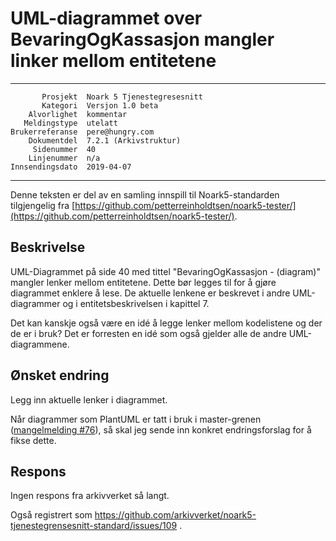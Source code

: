 UML-diagrammet over BevaringOgKassasjon mangler linker mellom entitetene
========================================================================

 ------------------  ---------------------------------
           Prosjekt  Noark 5 Tjenestegresesnitt
           Kategori  Versjon 1.0 beta
        Alvorlighet  kommentar
       Meldingstype  utelatt
    Brukerreferanse  pere@hungry.com
        Dokumentdel  7.2.1 (Arkivstruktur)
         Sidenummer  40
        Linjenummer  n/a
    Innsendingsdato  2019-04-07
 ------------------  ---------------------------------

Denne teksten er del av en samling innspill til Noark5-standarden
tilgjengelig fra
[https://github.com/petterreinholdtsen/noark5-tester/](https://github.com/petterreinholdtsen/noark5-tester/).

Beskrivelse
-----------

UML-Diagrammet på side 40 med tittel "BevaringOgKassasjon - (diagram)"
mangler lenker mellom entitetene.  Dette bør legges til for å gjøre
diagrammet enklere å lese.  De aktuelle lenkene er beskrevet i andre
UML-diagrammer og i entitetsbeskrivelsen i kapittel 7.

Det kan kanskje også være en idé å legge lenker mellom kodelistene og
der de er i bruk?  Det er forresten en idé som også gjelder alle de
andre UML-diagrammene.

Ønsket endring
--------------

Legg inn aktuelle lenker i diagrammet.

Når diagrammer som PlantUML er tatt i bruk i master-grenen
([mangelmelding #76](https://github.com/arkivverket/noark5-tjenestegrensesnitt-standard/issues/76)),
så skal jeg sende inn konkret endringsforslag for å fikse dette.

Respons
-------

Ingen respons fra arkivverket så langt.

Også registrert som
https://github.com/arkivverket/noark5-tjenestegrensesnitt-standard/issues/109 .
